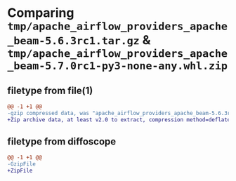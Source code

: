 # Comparing `tmp/apache_airflow_providers_apache_beam-5.6.3rc1.tar.gz` & `tmp/apache_airflow_providers_apache_beam-5.7.0rc1-py3-none-any.whl.zip`

## filetype from file(1)

```diff
@@ -1 +1 @@
-gzip compressed data, was "apache_airflow_providers_apache_beam-5.6.3rc1.tar", last modified: Tue Apr  9 12:09:18 2024, max compression
+Zip archive data, at least v2.0 to extract, compression method=deflate
```

## filetype from diffoscope

```diff
@@ -1 +1 @@
-GzipFile
+ZipFile
```

